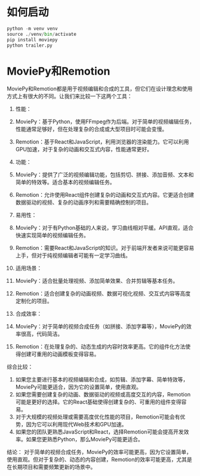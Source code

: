 # 如何启动
```py
python -m venv venv
source ./venv/bin/activate
pip install moviepy
python trailer.py
```

# MoviePy和Remotion
MoviePy和Remotion都是用于视频编辑和合成的工具，但它们在设计理念和使用方式上有很大的不同。让我们来比较一下这两个工具：

1. 性能：

1. MoviePy：基于Python，使用FFmpeg作为后端。对于简单的视频编辑任务，性能通常足够好，但在处理复杂的合成或大型项目时可能会变慢。
2. Remotion：基于React和JavaScript，利用浏览器的渲染能力。它可以利用GPU加速，对于复杂的动画和交互式内容，性能通常更好。



2. 功能：

1. MoviePy：提供了广泛的视频编辑功能，包括剪切、拼接、添加音频、文本和简单的特效等。适合基本的视频编辑任务。
2. Remotion：允许使用React组件创建复杂的动画和交互式内容。它更适合创建数据驱动的视频、复杂的动画序列和需要精确控制的项目。



3. 易用性：

1. MoviePy：对于有Python基础的人来说，学习曲线相对平缓。API直观，适合快速实现简单的视频编辑任务。
2. Remotion：需要React和JavaScript的知识。对于前端开发者来说可能更容易上手，但对于纯视频编辑者可能有一定学习曲线。



4. 适用场景：

1. MoviePy：适合批量处理视频、添加简单效果、合并剪辑等基本任务。
2. Remotion：适合创建复杂的动画视频、数据可视化视频、交互式内容等高度定制化的项目。



5. 合成效率：

1. MoviePy：对于简单的视频合成任务（如拼接、添加字幕等），MoviePy的效率很高，代码简洁。
2. Remotion：在处理复杂的、动态生成的内容时效率更高。它的组件化方法使得创建可重用的动画模板变得容易。





综合比较：

1. 如果您主要进行基本的视频编辑和合成，如剪辑、添加字幕、简单特效等，MoviePy可能更适合，因为它的设置简单，使用直观。
2. 如果您需要创建复杂的动画、数据驱动的视频或高度交互的内容，Remotion可能是更好的选择。它的React基础使得创建复杂的、可重用的组件变得容易。
3. 对于大规模的视频处理或需要高度优化性能的项目，Remotion可能会有优势，因为它可以利用现代Web技术和GPU加速。
4. 如果您的团队更熟悉JavaScript和React，选择Remotion可能会提高开发效率。如果您更熟悉Python，那么MoviePy可能更适合。


结论：
对于简单的视频合成任务，MoviePy的效率可能更高，因为它设置简单，使用直观。但对于复杂的、动态的内容创建，Remotion的效率可能更高，尤其是在长期项目和需要频繁更新的场景中。
